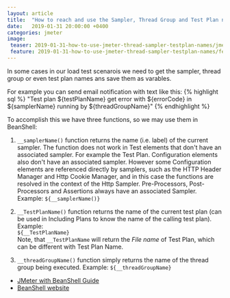 ```yaml
---
layout: article
title:  "How to reach and use the Sampler, Thread Group and Test Plan names in JMeter"
date:   2019-01-31 20:00:00 +0400
categories: jmeter
image:
 teaser: 2019-01-31-how-to-use-jmeter-thread-sampler-testplan-names/jmeter_logo.jpg
 feature: 2019-01-31-how-to-use-jmeter-thread-sampler-testplan-names/feature.png
---
```


In some cases in our load test scenarois we need to get the sampler, thread group or even test plan names ans save them as varables.

For example you can send email notification with text like this:
{% highlight sql %}
"Test plan ${testPlanName} get error with ${errorCode} in ${samplerName} running by ${threadGroupName}"
{% endhighlight %}

To accomplish this we have three functions, so we may use them in BeanShell:


1. `__samplerName()`   function returns the name (i.e. label) of the current sampler. The function does not work in Test elements that don't have an associated sampler. For example the Test Plan. Configuration elements also don't have an associated sampler. However some Configuration elements are referenced directly by samplers, such as the HTTP Header Manager and Http Cookie Manager, and in this case the functions are resolved in the context of the Http Sampler. Pre-Processors, Post-Processors and Assertions always have an associated Sampler.  
Example: `${__samplerName()}`  

2. `__TestPlanName()` function returns the name of the current test plan (can be used in Including Plans to know the name of the calling test plan). Example:  
	`${__TestPlanName}`<br>
Note, that `__TestPlanName` will return the *File name* of Test Plan, which can be different with Test Plan Name.

3. `__threadGroupName()` function simply returns the name of the thread group being executed.
Example: `${__threadGroupName}`

 - [JMeter with BeanShell Guide][4]  
 - [BeanShell website][5]

  [4]: https://www.redline13.com/blog/2018/06/testing-complex-logic-with-jmeter-beanshell/
  [5]: http://www.beanshell.org/